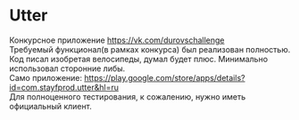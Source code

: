# Utter

Конкурсное приложение https://vk.com/durovschallenge  
Требуемый функционал(в рамках конкурса) был реализован полностью.  
Код писал изобретая велосипеды, думал будет плюс. 
Минимально использовал сторонние либы.  
Само приложение: https://play.google.com/store/apps/details?id=com.stayfprod.utter&hl=ru  
Для полноценного тестирования, к сожалению, нужно иметь официальный клиент. 

